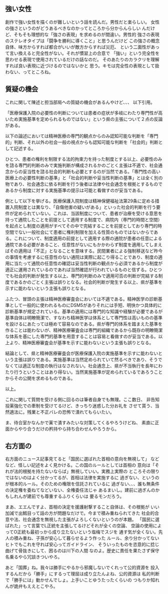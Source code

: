 ﻿## 強い女性

創作で強い女性を描くのが難しいという話を読んだ。男性だと楽らしい。
女性の強さというのがどうあるべきなのかってところから分からんらしい
んだけど、そもそも理想的な「強さの表現」を求めるのが間違い。男性的
強さの表現のステレオタイプは「闘争を勝利に導くこと」と思うんだけど
この強さの概念自体、味方からすれば都合がいいが敵方からすれば災厄、
という二面性があって言い換えると完全性がない。それが慣習上の合意で
「強い」という完全性を思わせる表現で使用されているだけの話なのだ。
そのあたりのカラクリを理解すれば良い表現に近づけるのではないかと
思う。キモは完全性の表現として扱わない、ってところね。


## 質疑の機会

これに関して陳述と担当部局への質疑の機会があるんやけど、、、
以下引用。

「医療保護入院の必要性の判断については患者の症状が多岐にわたり専門性が高いため実施基準を定められるものではない」という県の主張について２点の反論がある。

以下の論述においては精神医療の専門的観点からのみ認知可能な判断を「専門的」判断、それ以外の社会一般の視点からも認知可能な判断を「社会的」判断として記述する。

ひとつ、患者の権利を制限する法的拘束力を持った制度とする以上、必要性のみを諮る専門的判断のみで実施判断が構成されるかのごとく主張は不適で、社会通念からの妥当性を諮る社会的判断も必要とするのが当然である。「専門性の高い医療上の必要性判断の基準」と「社会的判断や妥当性判断の基準」とは全く別の物であり、社会通念に依る判断を行う後者は法律や社会通念を根拠とするものであるから制度に対する実施基準の提示は可能と看做すのが妥当である。

例として以下を挙げる。医療保護入院制度は精神保健福祉法第29条に定める措置入院制度とは異なり、「自傷他害の疑いがある」といった社会的判断を行う要件が定められていない。これは、当該制度について、患者が治療を受ける意思を持って通院したことを前提として適用する制度で、病院内（専門的時間と空間）を起点とし制度の適用がすべてその中で完結することを前提としており専門的時空間でない一般社会にて患者に権利制限を加える性質のものではないからである。これについて、制度適用の前提として適用する際の通院が患者の任意による通院である必要があること、任意性がないにもかかわらず制度を適用してしまえばその適用は「不正」となることを意味する。民間業者による強制移送など昨今の事情を考慮するに任意性のない通院は実際に起こり得ることであり、制度の適用に当たって通院の任意性の確認は妥当性判断の観点から必須であるから制度が適正に運用されているのであれば当然確認が行われているものと信ずる。ひとつでも社会的判断が発生する以上、専門的判断のみで適用可否の判断が完結する制度であるかのごとく主張は誤りとなる。社会的判断が発生する以上、県が基準を示すに能わないという主張も誤りとなる。

ふたつ、冒頭の主張は精神医療審査会においては不適である。精神医学の診断基準として一般的に使われるものにDSM5がありそれには手短、明快かつ具体的に診断基準が規定されている。基準の適用には専門的な知識や経験が必要であるが基準自体は明瞭簡潔で、すなわち精神医学は体系として専門性は高いものの基準を設けるにあたっては極めて容易なのである。県が専門的体系を踏まえた基準を作ることは能わないが、精神医療審査会は専門的組織であるから既存の明瞭簡潔な体系を基にした専門的基準を用意することは容易と看做すのが妥当である。以上より、精神医療審査会が基準を示すに能わないという主張も誤りとなる。

結論として、県と精神医療審査会が医療保護入院の実施基準を示すに能わないという主張は誤りである。実施基準は当然定められていて然るべきであり、そうでなくては適正な制度の執行はなされない。社会通念上、県が不当執行を長年にわたり行うということはあり得ない。当然実施基準が定められているであろうことからその公開を求めるものである。

以上。

これに関して質問を受ける側に回るのは筆者自身でも無理。ここ数日、
非告知投薬強化での牽制を受けてるけど、きっちり迷惑した分お礼を
させて貰う、当然適法に。残業と不正バレの恐怖で潰れてもらいたい。

ま、待合室かなんかで薬で潰すみたいな対策してくるやろうけどね、
素直に正面からやり合うだけの矜持やら持ち合わせんやろうから。


## 右方面の

右方面のニュース記事見てると「国民に選ばれた首相の意向を無視して」
などなど、怪しい記述をよく見かける。この国のルールとしては首相の
意向は「それが法的根拠を持たないならば」無視していい。実務上実際の
ところその限りではないのはよく分かってるが、首相は法律を実施するに
過ぎない、というのが根本的ルール。そのための権限を信託されているに
過ぎない、、、誰も無条件の決定権を委ねてなどいない、全権委任法じゃ
あるまいし。建前に過ぎんのかもしれんが建前でも尊重するふりくらいは
要るモンだろう。

まあ、エエんですよ、首相の決定を援護射撃すること自体は、その根拠が
いい加減で出鱈目って話の方が問題なだけで。今まで積み重ねられてきた
社会的合意や法、社会通念を無視した主張がよろしくないというのが本題。
「国民に選ばれた」って言葉でL正統を主張してるけどそれが全くの空論、
空論の使用によってO正統も最初っから成り立たないという塩梅でスジを
通す気が全くない。先人の積み重ね、子孫が安心して暮らせるよう作った
ルール、余り分かってないヒトでもこれを守れば安心ってガイドライン、
そういったものを恣意的に捻じ曲げて骨抜きにして、困るのは川下の人間
なのよ。歴史に責任を果たさず保守名乗るやら冗談きついやろ。

あと「国葬」ね。我々は勝手にやるから邪魔しないでくれって公的資源を
投入するんだから「勝手」にするって理屈は成り立たんよね、公的資源は
私的判断で「勝手には」動かせんでしょ。上手いことゆうたったくらいの
つもりか知れんが詭弁もええとこやろ。
